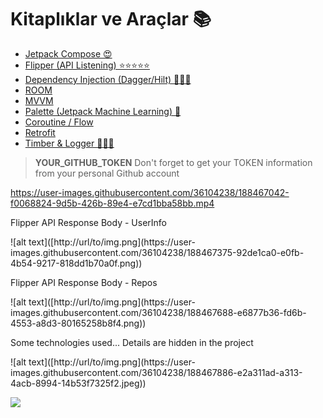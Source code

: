 # Kitaplıklar ve Araçlar 📚

- [Jetpack Compose 😍](https://developer.android.com/jetpack/compose)
- [Flipper (API Listening) ⭐️⭐️⭐️⭐️⭐️](https://fbflipper.com/docs/setup/plugins/network/)
- [Dependency Injection (Dagger/Hilt) 🕵🏻‍♂️](https://developer.android.com/training/dependency-injection/hilt-android)
- [ROOM](https://developer.android.com/jetpack/androidx/releases/room)
- [MVVM](https://developer.android.com/topic/libraries/architecture/viewmodel)
- [Palette (Jetpack Machine Learning) 🤖](https://developer.android.com/develop/ui/views/graphics/palette-colors)
- [Coroutine / Flow](https://developer.android.com/kotlin/flow)
- [Retrofit](https://square.github.io/retrofit/)
- [Timber & Logger 🕵🏻‍♂️](https://github.com/JakeWharton/timber)

> **YOUR_GITHUB_TOKEN**
> Don't forget to get your TOKEN information from your personal Github account

https://user-images.githubusercontent.com/36104238/188467042-f0068824-9d5b-426b-89e4-e7cd1bba58bb.mp4

<p class="callout success">Flipper API Response Body - UserInfo</p>
![alt text]([http://url/to/img.png](https://user-images.githubusercontent.com/36104238/188467375-92de1ca0-e0fb-4b54-9217-818dd1b70a0f.png))

<p class="callout success">Flipper API Response Body - Repos</p>
![alt text]([http://url/to/img.png](https://user-images.githubusercontent.com/36104238/188467688-e6877b36-fd6b-4553-a8d3-80165258b8f4.png))

<p class="callout success">Some technologies used... Details are hidden in the project</p>
![alt text]([http://url/to/img.png](https://user-images.githubusercontent.com/36104238/188467886-e2a311ad-a313-4acb-8994-14b53f7325f2.jpeg))

![](https://pandao.github.io/editor.md/examples/images/4.jpg)
